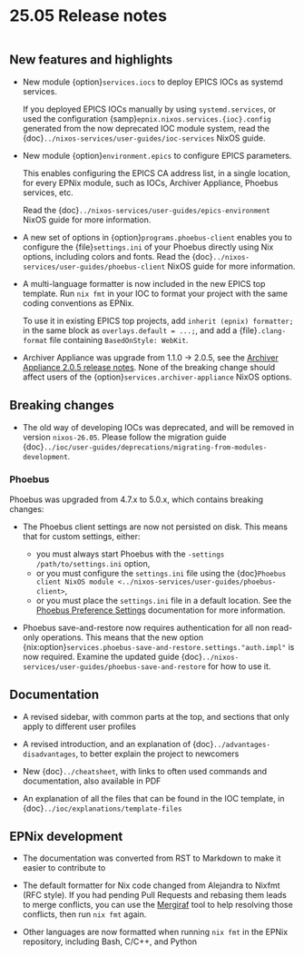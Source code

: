 # 25.05 Release notes

```{default-domain} nix
```

## New features and highlights

- New module {option}`services.iocs`
  to deploy EPICS IOCs as systemd services.

  If you deployed EPICS IOCs manually by using `systemd.services`,
  or used the configuration {samp}`epnix.nixos.services.{ioc}.config`
  generated from the now deprecated IOC module system,
  read the {doc}`../nixos-services/user-guides/ioc-services` NixOS guide.

- New module {option}`environment.epics`
  to configure EPICS parameters.

  This enables configuring the EPICS CA address list,
  in a single location,
  for every EPNix module,
  such as IOCs, Archiver Appliance, Phoebus services, etc.

  Read the {doc}`../nixos-services/user-guides/epics-environment` NixOS guide
  for more information.

- A new set of options in {option}`programs.phoebus-client`
  enables you to configure the {file}`settings.ini` of your Phoebus
  directly using Nix options,
  including colors and fonts.
  Read the {doc}`../nixos-services/user-guides/phoebus-client` NixOS guide
  for more information.

- A multi-language formatter is now included
  in the new EPICS top template.
  Run `nix fmt` in your IOC
  to format your project with the same coding conventions as EPNix.

  To use it in existing EPICS top projects,
  add `inherit (epnix) formatter;`
  in the same block as `overlays.default = ...;`,
  and add a {file}`.clang-format` file containing `BasedOnStyle: WebKit`.

- Archiver Appliance was upgrade from 1.1.0 -> 2.0.5,
  see the [Archiver Appliance 2.0.5 release notes].
  None of the breaking change should affect users of the
  {option}`services.archiver-appliance` NixOS options.

## Breaking changes

- The old way of developing IOCs was deprecated,
  and will be removed in version `nixos-26.05`.
  Please follow the migration guide {doc}`../ioc/user-guides/deprecations/migrating-from-modules-development`.

### Phoebus

Phoebus was upgraded from 4.7.x to 5.0.x,
which contains breaking changes:

- The Phoebus client settings are now not persisted on disk.
  This means that for custom settings,
  either:

  - you must always start Phoebus with the `-settings /path/to/settings.ini` option,
  - or you must configure the `settings.ini` file using the {doc}`Phoebus client NixOS module <../nixos-services/user-guides/phoebus-client>`,
  - or you must place the `settings.ini` file in a default location.
    See the [Phoebus Preference Settings] documentation for more information.

- Phoebus save-and-restore now requires authentication
  for all non read-only operations.
  This means that the new option {nix:option}`services.phoebus-save-and-restore.settings."auth.impl"`
  is now required.
  Examine the updated guide {doc}`../nixos-services/user-guides/phoebus-save-and-restore`
  for how to use it.

## Documentation

- A revised sidebar,
  with common parts at the top,
  and sections that only apply to different user profiles

- A revised introduction,
  and an explanation of {doc}`../advantages-disadvantages`,
  to better explain the project to newcomers

- New {doc}`../cheatsheet`,
  with links to often used commands and documentation,
  also available in PDF

- An explanation of all the files
  that can be found in the IOC template,
  in {doc}`../ioc/explanations/template-files`

## EPNix development

- The documentation was converted from RST to Markdown
  to make it easier to contribute to

- The default formatter for Nix code changed
  from Alejandra to Nixfmt (RFC style).
  If you had pending Pull Requests
  and rebasing them leads to merge conflicts,
  you can use the [Mergiraf] tool to help resolving those conflicts,
  then run `nix fmt` again.

- Other languages are now formatted when running `nix fmt`
  in the EPNix repository,
  including Bash, C/C++, and Python

[archiver appliance 2.0.5 release notes]: https://github.com/archiver-appliance/epicsarchiverap/releases/tag/2.0.5
[Phoebus Preference Settings]: https://control-system-studio.readthedocs.io/en/latest/preferences.html
[Mergiraf]: https://mergiraf.org/
